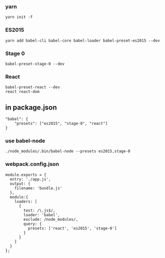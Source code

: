 ### yarn
    yarn init -f

### ES2015
    yarn add babel-cli babel-core babel-loader babel-preset-es2015 --dev

### Stage 0
    babel-preset-stage-0 --dev

### React
    babel-preset-react --dev
    react react-dom
## in package.json

    "babel": {
        "presets": ["es2015", "stage-0", "react"]
    }

### use babel-node

    ./node_modules/.bin/babel-node --presets es2015,stage-0

### webpack.config.json

    module.exports = {
      entry: './app.js',
      output: {
        filename: 'bundle.js'
      },
      module:{
        loaders: [
          {
            test: /\.js$/,
            loader: 'babel',
            exclude: /node_modules/,
            query: {
              presets: ['react', 'es2015', 'stage-0']
            }
          }
        ]
      }
    };